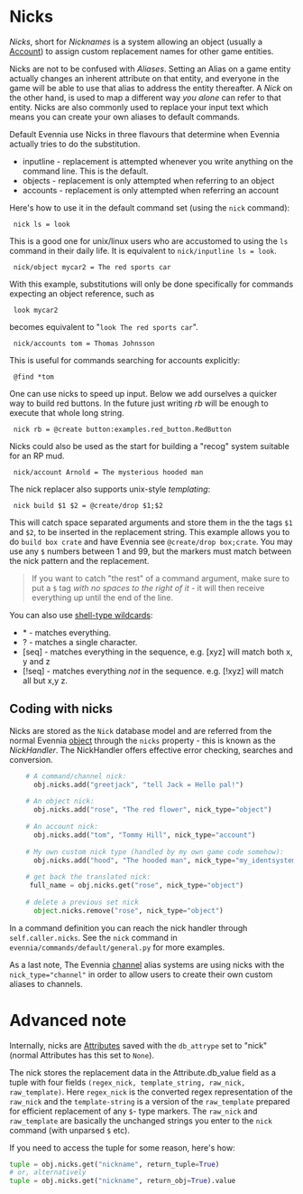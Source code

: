 # Nicks


*Nicks*, short for *Nicknames* is a system allowing an object (usually a [Account](./Accounts)) to assign custom replacement names for other game entities. 

Nicks are not to be confused with *Aliases*. Setting an Alias on a game entity actually changes an inherent attribute on that entity, and everyone in the game will be able to use that alias to address the entity thereafter. A *Nick* on the other hand, is used to map a different way *you alone* can refer to that entity. Nicks are also commonly used to replace your input text which means you can create your own aliases to default commands. 

Default Evennia use Nicks in three flavours that determine when Evennia actually tries to do the substitution.

- inputline - replacement is attempted whenever you write anything on the command line. This is the default.
- objects - replacement is only attempted when referring to an object
- accounts - replacement is only attempted when referring an account

Here's how to use it in the default command set (using the `nick` command):

     nick ls = look

This is a good one for unix/linux users who are accustomed to using the `ls` command in their daily life. It is equivalent to `nick/inputline ls = look`.

     nick/object mycar2 = The red sports car 

With this example, substitutions will only be done specifically for commands expecting an object reference, such as

     look mycar2 

becomes equivalent to "`look The red sports car`".

     nick/accounts tom = Thomas Johnsson

This is useful for commands searching for accounts explicitly:

     @find *tom 

One can use nicks to speed up input. Below we add ourselves a quicker way to build red buttons. In the future just writing *rb* will be enough to execute that whole long string.  

     nick rb = @create button:examples.red_button.RedButton

Nicks could also be used as the start for building a "recog" system suitable for an RP mud. 

     nick/account Arnold = The mysterious hooded man

The nick replacer also supports unix-style *templating*:

     nick build $1 $2 = @create/drop $1;$2

This will catch space separated arguments and store them in the the tags `$1` and `$2`, to be inserted in the replacement string. This example allows you to do `build box crate` and have Evennia see `@create/drop box;crate`. You may use any `$` numbers between 1 and 99, but the markers must match between the nick pattern and the replacement.

> If you want to catch "the rest" of a command argument, make sure to put a `$` tag *with no spaces to the right of it* - it will then receive everything up until the end of the line.

You can also use [shell-type wildcards](http://www.linfo.org/wildcard.html):

- \* - matches everything.
- ? - matches a single character.
- [seq] - matches everything in the sequence, e.g. [xyz] will match both x, y and z
- [!seq] - matches everything *not* in the sequence. e.g. [!xyz] will match all but x,y z.





## Coding with nicks

Nicks are stored as the `Nick` database model and are referred from the normal Evennia [object](./Objects) through the `nicks` property - this is known as the *NickHandler*. The NickHandler offers effective error checking, searches and conversion.

```python
    # A command/channel nick:
      obj.nicks.add("greetjack", "tell Jack = Hello pal!")
    
    # An object nick:  
      obj.nicks.add("rose", "The red flower", nick_type="object")
    
    # An account nick:
      obj.nicks.add("tom", "Tommy Hill", nick_type="account")
    
    # My own custom nick type (handled by my own game code somehow):
      obj.nicks.add("hood", "The hooded man", nick_type="my_identsystem")
    
    # get back the translated nick:
     full_name = obj.nicks.get("rose", nick_type="object")
    
    # delete a previous set nick
      object.nicks.remove("rose", nick_type="object")
```

In a command definition you can reach the nick handler through `self.caller.nicks`. See the `nick` command in `evennia/commands/default/general.py` for more examples.

As a last note, The Evennia [channel](./Communications) alias systems are using nicks with the `nick_type="channel"` in order to allow users to create their own custom aliases to channels. 

# Advanced note

Internally, nicks are [Attributes](./Attributes) saved with the `db_attrype` set to "nick" (normal Attributes has this set to `None`). 

The nick stores the replacement data in the Attribute.db_value field as a tuple with four fields `(regex_nick, template_string, raw_nick, raw_template)`. Here `regex_nick` is the converted regex representation of the `raw_nick` and the `template-string` is a version of the `raw_template` prepared for efficient replacement of any `$`- type markers. The `raw_nick` and `raw_template` are basically the unchanged strings you enter to the `nick` command (with unparsed `$` etc). 

If you need to access the tuple for some reason, here's how: 

```python
tuple = obj.nicks.get("nickname", return_tuple=True)
# or, alternatively
tuple = obj.nicks.get("nickname", return_obj=True).value
```